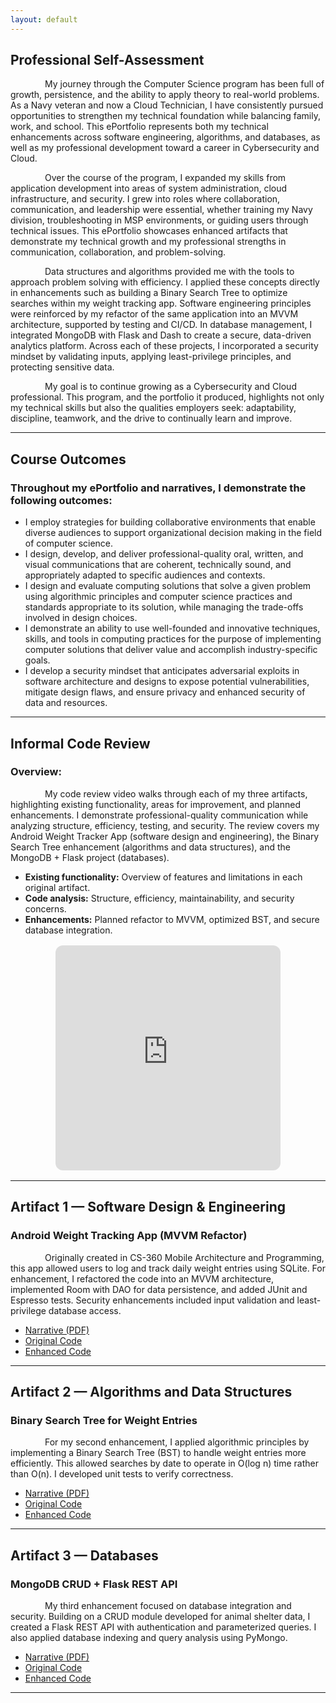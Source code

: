 ```yaml
---
layout: default
---
```


## **Professional Self-Assessment**

<p style="text-indent: 55px;">
My journey through the Computer Science program has been full of growth, persistence, and the ability to apply theory to real-world problems. As a Navy veteran and now a Cloud Technician, I have consistently pursued opportunities to strengthen my technical foundation while balancing family, work, and school. This ePortfolio represents both my technical enhancements across software engineering, algorithms, and databases, as well as my professional development toward a career in Cybersecurity and Cloud.
</p>

<p style="text-indent: 55px;">
Over the course of the program, I expanded my skills from application development into areas of system administration, cloud infrastructure, and security. I grew into roles where collaboration, communication, and leadership were essential, whether training my Navy division, troubleshooting in MSP environments, or guiding users through technical issues. This ePortfolio showcases enhanced artifacts that demonstrate my technical growth and my professional strengths in communication, collaboration, and problem-solving.
</p>

<p style="text-indent: 55px;">
Data structures and algorithms provided me with the tools to approach problem solving with efficiency. I applied these concepts directly in enhancements such as building a Binary Search Tree to optimize searches within my weight tracking app. Software engineering principles were reinforced by my refactor of the same application into an MVVM architecture, supported by testing and CI/CD. In database management, I integrated MongoDB with Flask and Dash to create a secure, data-driven analytics platform. Across each of these projects, I incorporated a security mindset by validating inputs, applying least-privilege principles, and protecting sensitive data.
</p>

<p style="text-indent: 55px;">
My goal is to continue growing as a Cybersecurity and Cloud professional. This program, and the portfolio it produced, highlights not only my technical skills but also the qualities employers seek: adaptability, discipline, teamwork, and the drive to continually learn and improve.
</p>

---

## **Course Outcomes**
### Throughout my ePortfolio and narratives, I demonstrate the following outcomes:

- I employ strategies for building collaborative environments that enable diverse audiences to support organizational decision making in the field of computer science.  
- I design, develop, and deliver professional-quality oral, written, and visual communications that are coherent, technically sound, and appropriately adapted to specific audiences and contexts.  
- I design and evaluate computing solutions that solve a given problem using algorithmic principles and computer science practices and standards appropriate to its solution, while managing the trade-offs involved in design choices.  
- I demonstrate an ability to use well-founded and innovative techniques, skills, and tools in computing practices for the purpose of implementing computer solutions that deliver value and accomplish industry-specific goals.  
- I develop a security mindset that anticipates adversarial exploits in software architecture and designs to expose potential vulnerabilities, mitigate design flaws, and ensure privacy and enhanced security of data and resources.  

---

## **Informal Code Review**
### Overview:

<p style="text-indent: 55px;">
My code review video walks through each of my three artifacts, highlighting existing functionality, areas for improvement, and planned enhancements. I demonstrate professional-quality communication while analyzing structure, efficiency, testing, and security. The review covers my Android Weight Tracker App (software design and engineering), the Binary Search Tree enhancement (algorithms and data structures), and the MongoDB + Flask project (databases).
</p>

- **Existing functionality:** Overview of features and limitations in each original artifact.  
- **Code analysis:** Structure, efficiency, maintainability, and security concerns.  
- **Enhancements:** Planned refactor to MVVM, optimized BST, and secure database integration.  

<div style="display:flex; justify-content:center; margin:1rem 0;">
  <iframe
    width="360"
    height="360"
    src="https://www.youtube.com/embed/8gCp_AcouB0"
    title="Code Review"
    frameborder="0"
    allow="accelerometer; autoplay; clipboard-write; encrypted-media; gyroscope; picture-in-picture; web-share"
    allowfullscreen
    style="border:0; border-radius:12px;"
  ></iframe>
</div>

---

## **Artifact 1 — Software Design & Engineering**
### Android Weight Tracking App (MVVM Refactor)

<p style="text-indent: 55px;">
Originally created in CS-360 Mobile Architecture and Programming, this app allowed users to log and track daily weight entries using SQLite. For enhancement, I refactored the code into an MVVM architecture, implemented Room with DAO for data persistence, and added JUnit and Espresso tests. Security enhancements included input validation and least-privilege database access.
</p>

- [Narrative (PDF)](docs/enhancementone.pdf)  
- [Original Code](original/MyApplication)  
- [Enhanced Code](Enhancement1)  


---

## **Artifact 2 — Algorithms and Data Structures**
### Binary Search Tree for Weight Entries

<p style="text-indent: 55px;">
For my second enhancement, I applied algorithmic principles by implementing a Binary Search Tree (BST) to handle weight entries more efficiently. This allowed searches by date to operate in O(log n) time rather than O(n). I developed unit tests to verify correctness.
</p>

- [Narrative (PDF)](docs/enhancementtwo.pdf)  
- [Original Code](original/MyApplication)  
- [Enhanced Code](Enhancement2)  

---

## **Artifact 3 — Databases**
### MongoDB CRUD + Flask REST API 

<p style="text-indent: 55px;">
My third enhancement focused on database integration and security. Building on a CRUD module developed for animal shelter data, I created a Flask REST API with authentication and parameterized queries. I also applied database indexing and query analysis using PyMongo.
</p>

- [Narrative (PDF)](docs/enhancementthree.pdf)  
- [Original Code](original/Project2)  
- [Enhanced Code](Enhancement3)  


---

